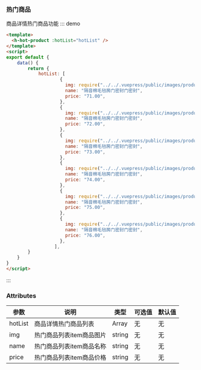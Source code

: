 
### 热门商品
商品详情热门商品功能
::: demo 
```html
<template>
  <h-hot-product :hotList="hotList" />
</template>
<script>
export default {
	data() {
		return {
			hotList: [
			        {
			          img: require("../../.vuepress/public/images/product/hotimg.png"),
			          name: "隔音棉毛毡房门密封门密封",
			          price: "71.00",
			        },
			        {
			          img: require("../../.vuepress/public/images/product/hotimg.png"),
			          name: "隔音棉毛毡房门密封门密封",
			          price: "72.00",
			        },
			        {
			          img: require("../../.vuepress/public/images/product/hotimg.png"),
			          name: "隔音棉毛毡房门密封门密封",
			          price: "73.00",
			        },
			        {
			          img: require("../../.vuepress/public/images/product/hotimg.png"),
			          name: "隔音棉毛毡房门密封门密封",
			          price: "74.00",
			        },
			        {
			          img: require("../../.vuepress/public/images/product/hotimg.png"),
			          name: "隔音棉毛毡房门密封门密封",
			          price: "75.00",
			        },
			        {
			          img: require("../../.vuepress/public/images/product/hotimg.png"),
			          name: "隔音棉毛毡房门密封门密封",
			          price: "76.00",
			        },
			      ],
		}
	}
}
</script>
```
:::

### Attributes
参数|说明|类型|可选值|默认值
----|----|----|----|----
hotList|商品详情热门商品列表|Array|无|无
img|热门商品列表item商品图片|string|无|无
name|热门商品列表item商品名称|string|无|无
price|热门商品列表item商品价格|string|无|无
